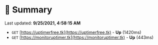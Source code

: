 # 📖 Summary
Last updated: **9/25/2021, 4:58:15 AM**

- `GET` [https://uptimerfree.tk](https://uptimerfree.tk) - **Up** (1420ms)
- `GET` [https://monitoruptimer.tk](https://monitoruptimer.tk) - **Up** (443ms)

